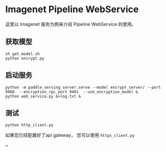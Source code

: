 # Imagenet Pipeline WebService

这里以 Imagenet 服务为例来介绍 Pipeline WebService 的使用。

## 获取模型
```
sh get_model.sh
python encrypt.py
```

## 启动服务

```
python -m paddle_serving_server.serve --model encrypt_server/ --port 9400  --encryption_rpc_port 9401  --use_encryption_model &
python web_service.py &>log.txt &
```

## 测试
```
python http_client.py
```
如果您已经配置好了api gateway， 您可以使用 `https_client.py`

~
